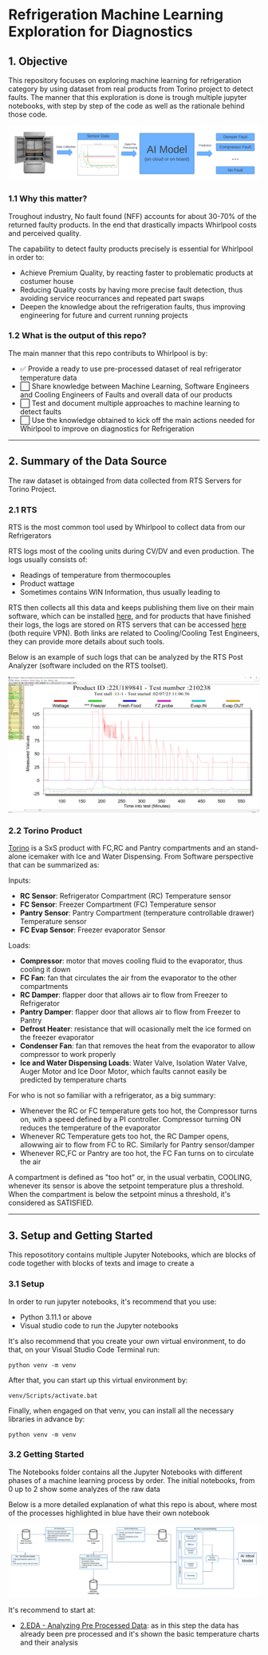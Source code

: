 # Refrigeration Machine Learning Exploration for Diagnostics

## 1. Objective 

This repository focuses on exploring machine learning for refrigeration category by using dataset from real products from Torino project to detect faults. The manner that this exploration is done is trough multiple jupyter notebooks, with step by step of the code as well as the rationale behind those code.

![MLOBJECTIVE](Notebooks\figures\ML_Objective.png)

### 1.1 Why this matter?

Troughout industry, No fault found (NFF) accounts for about 30-70\% of the returned faulty products. In the end that drastically impacts Whirlpool costs and perceived quality.

The capability to detect faulty products precisely is essential for Whirlpool in order to:
 - Achieve Premium Quality, by reacting faster to problematic products at costumer house
 - Reducing Quality costs by having more precise fault detection, thus avoiding service reocurrances and repeated part swaps
 - Deepen the knowledge about the refrigeration faults, thus improving engineering for future and current running projects

### 1.2 What is the output of this repo?

The main manner that this repo contributs to Whirlpool is by:
- ✅ Provide a ready to use pre-processed dataset of real refrigerator temperature data
- ⬜️ Share knowledge between Machine Learning, Software Engineers and Cooling Engineers of Faults and overall data of our products
- ⬜️ Test and document multiple approaches to machine learning to detect faults
- ⬜️ Use the knowledge obtained to kick off the main actions needed for Whirlpool to improve on diagnostics for Refrigeration

***
## 2. Summary of the Data Source

The raw dataset is obtainged from data collected from RTS Servers for Torino Project.

### 2.1 RTS

RTS is the most common tool used by Whirlpool to collect data from our Refrigerators

RTS logs most of the cooling units during CV/DV and even production. The logs usually consists of:
- Readings of temperature from thermocouples
- Product wattage
- Sometimes contains WIN Information, thus usually leading to 

RTS then collects all this data and keeps publishing them live on their main software, which can be installed [here](https://drive.google.com/file/d/1XR1GcppAtwFrlljwIm1m1HZnkwb4ECor/view?usp=share_link), and for products that have finished their logs, the logs are stored on RTS servers that can be accessed [here](http://adc-rtswebp1.na.ad.whirlpool.com/labresults/mainapp.aspx) (both require VPN). Both links are related to Cooling/Cooling Test Engineers, they can provide more details about such tools. 

Below is an example of such logs that can be analyzed by the RTS Post Analyzer (software included on the RTS toolset).

![RTSLOG](Notebooks\figures\RTS_Log.png)

### 2.2 Torino Product

[Torino](https://rm.whirlpool.oncloudone.com/rm/web#action=com.ibm.rdm.web.pages.showArtifact&artifactURI=https%3A%2F%2Frm.whirlpool.oncloudone.com%2Frm%2Fresources%2F_huaXsXzYEemvisFqZmkFAA&vvc.configuration=https%3A%2F%2Frm.whirlpool.oncloudone.com%2Frm%2Fcm%2Fstream%2F_qZzlsCEkEea1esD_TUzLUg&componentURI=https%3A%2F%2Frm.whirlpool.oncloudone.com%2Frm%2Frm-projects%2F_qYFucSEkEea1esD_TUzLUg%2Fcomponents%2F_qZvUQCEkEea1esD_TUzLUg) is a SxS product with FC,RC and Pantry compartments and an stand-alone icemaker with Ice and Water Dispensing.
From Software perspective that can be summarized as:

Inputs:
- **RC Sensor**: Refrigerator Compartment (RC) Temperature sensor
- **FC Sensor**: Freezer Compartment (FC) Temperature sensor
- **Pantry Sensor**: Pantry Compartment (temperature controllable drawer) Temperature sensor
- **FC Evap Sensor**: Freezer evaporator Sensor

Loads:
- **Compressor**: motor that moves cooling fluid to the evaporator, thus cooling it down
- **FC Fan**: fan that circulates the air from the evaporator to the other compartments
- **RC Damper**: flapper door that allows air to flow from Freezer to Refrigerator
- **Pantry Damper**: flapper door that allows air to flow from Freezer to Pantry
- **Defrost Heater**: resistance that will ocasionally melt the ice formed on the freezer evaporator
- **Condenser Fan**: fan that removes the heat from the evaporator to allow compressor to work properly
- **Ice and Water Dispensing Loads**: Water Valve, Isolation Water Valve, Auger Motor and Ice Door Motor, which faults cannot easily be predicted by temperature charts

For who is not so familiar with a refrigerator, as a big summary:
- Whenever the RC or FC temperature gets too hot, the Compressor turns on, with a speed defined by a PI controller. Compressor turning ON reduces the temperature of the evaporator
- Whenever RC Temperature gets too hot, the RC Damper opens, allowwing air to flow from FC to RC. Similarly for Pantry sensor/damper
- Whenever RC,FC or Pantry are too hot, the FC Fan turns on to circulate the air

A compartment is defined as "too hot" or, in the usual verbatin, COOLING, whenever its sensor is above the setpoint temperature plus a threshold. When the compartment is below the setpoint minus a threshold, it's considered as SATISFIED.

***
## 3. Setup and Getting Started

This reposotitory contains multiple Jupyter Notebooks, which are blocks of code together with blocks of texts and image to create a 

### 3.1 Setup
In order to run jupyter notebooks, it's recommend that you use:
- Python 3.11.1 or above
- Visual studio code to run the Jupyter notebooks

It's also recommend that you create your own virtual environment, to do that, on your Visual Studio Code Terminal run:
```console
python venv -m venv
```

After that, you can start up this virtual environment by:
```console
venv/Scripts/activate.bat
```

Finally, when engaged on that venv, you can install all the necessary libraries in advance by:
```console
python venv -m venv
```


### 3.2 Getting Started
The Notebooks folder contains all the Jupyter Notebooks with different phases of a machine learning process by order. The initial notebooks, from 0 up to 2 show some analyzes of the raw data 

Below is a more detailed explanation of what this repo is about, where most of the processes highlighted in blue have their own notebook

![title](Notebooks\figures\Detailed_Pipeline.png)


It's recommend to start at:
- [2.EDA - Analyzing Pre Processed Data](Notebooks\2.EDA-Analyzing_Pre_Processed.ipynb): as in this step the data has already been pre processed and it's shown the basic temperature charts and their analysis

